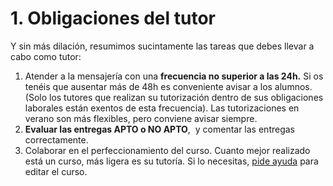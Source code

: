 # 1. Obligaciones del tutor

Y sin más dilación, resumimos sucintamente las tareas que debes llevar a cabo como tutor:

1. Atender a la mensajería con una **frecuencia no superior a las 24h.** Si os tenéis que ausentar más de 48h es conveniente avisar a los alumnos. (Solo los tutores que realizan su tutorización dentro de sus obligaciones laborales están exentos de esta frecuencia). Las tutorizaciones en verano son más flexibles, pero conviene avisar siempre.
1. **Evaluar las entregas APTO o NO APTO**,  y comentar las entregas correctamente.
1. Colaborar en el perfeccionamiento del curso. Cuanto mejor realizado está un curso, más ligera es su tutoría. Si lo necesitas, [pide ayuda](http://soporte.catedu.es/) para editar el curso.


